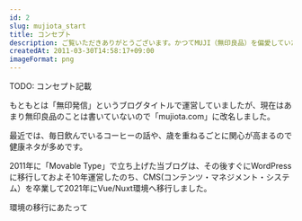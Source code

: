 ```yaml
---
id: 2
slug: mujiota_start
title: コンセプト
description: ご覧いただきありがとうございます。かつてMUJI（無印良品）を偏愛していた中の人が書いている、生活ネタ中心の雑記ブログです。
createdAt: 2011-03-30T14:58:17+09:00
imageFormat: png
---
```


TODO: コンセプト記載

もともとは「無印発信」というブログタイトルで運営していましたが、現在はあまり無印良品のことは書いていないので「mujiota.com」に改名しました。

最近では、毎日飲んでいるコーヒーの話や、歳を重ねるごとに関心が高まるので健康ネタが多めです。

2011年に「Movable Type」で立ち上げた当ブログは、その後すぐにWordPressに移行しておよそ10年運営したのち、CMS(コンテンツ・マネジメント・システム）を卒業して2021年にVue/Nuxt環境へ移行しました。

環境の移行にあたって